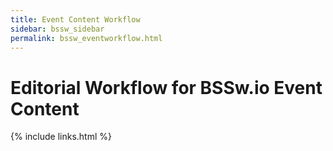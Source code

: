```yaml
---
title: Event Content Workflow
sidebar: bssw_sidebar
permalink: bssw_eventworkflow.html
---
```


# Editorial Workflow for BSSw.io Event Content


{% include links.html %}
